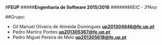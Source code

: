 #**FEUP**
#####**Engenharia de Software 2015/2016**
######*MIEIC - 3ªAno*

##Grupo:
- Gil Manuel Oliveira de Almeida Domingues **up201304646@fe.up.pt** 
- Pedro Martins Pontes **up201305367@fe.up.pt**
- Pedro Miguel Pereira de Melo **up201305618@fe.up.pt**

